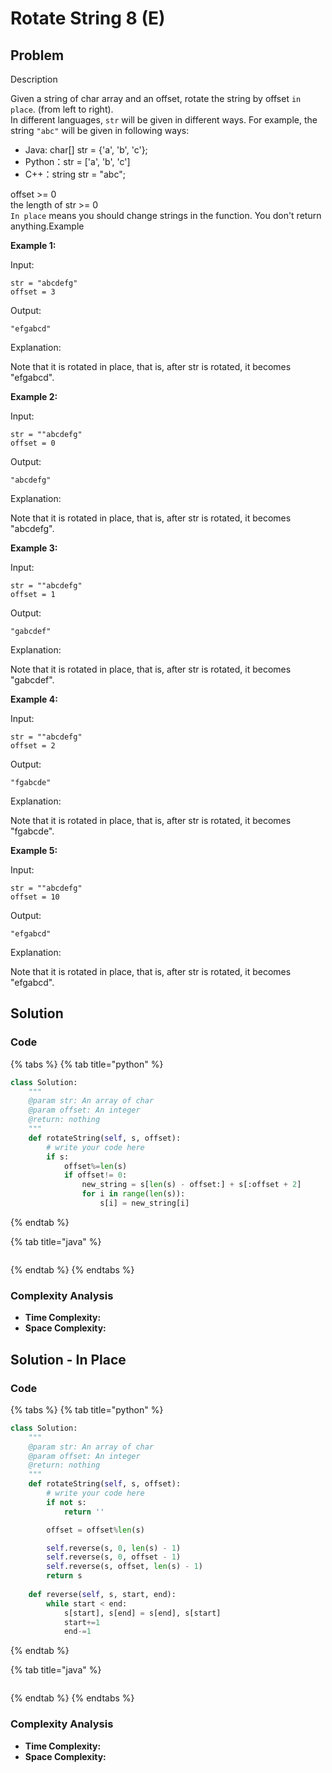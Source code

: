 # Rotate String 8 \(E\)

## Problem

Description

Given a string of char array and an offset, rotate the string by offset `in place`. \(from left to right\).  
In different languages, `str` will be given in different ways. For example, the string `"abc"` will be given in following ways:

* Java: char\[\] str = {'a', 'b', 'c'};
* Python：str = \['a', 'b', 'c'\]
* C++：string str = "abc";

offset &gt;= 0  
the length of str &gt;= 0  
`In place` means you should change strings in the function. You don't return anything.Example

**Example 1:**

Input:

```text
str = "abcdefg"
offset = 3
```

Output:

```text
"efgabcd"
```

Explanation:

Note that it is rotated in place, that is, after str is rotated, it becomes "efgabcd".

**Example 2:**

Input:

```text
str = ""abcdefg"
offset = 0
```

Output:

```text
"abcdefg"
```

Explanation:

Note that it is rotated in place, that is, after str is rotated, it becomes "abcdefg".

**Example 3:**

Input:

```text
str = ""abcdefg"
offset = 1
```

Output:

```text
"gabcdef"
```

Explanation:

Note that it is rotated in place, that is, after str is rotated, it becomes "gabcdef".

**Example 4:**

Input:

```text
str = ""abcdefg"
offset = 2
```

Output:

```text
"fgabcde"
```

Explanation:

Note that it is rotated in place, that is, after str is rotated, it becomes "fgabcde".

**Example 5:**

Input:

```text
str = ""abcdefg"
offset = 10
```

Output:

```text
"efgabcd"
```

Explanation:

Note that it is rotated in place, that is, after str is rotated, it becomes "efgabcd".

## Solution 

### Code

{% tabs %}
{% tab title="python" %}
```python
class Solution:
    """
    @param str: An array of char
    @param offset: An integer
    @return: nothing
    """
    def rotateString(self, s, offset):
        # write your code here
        if s:
            offset%=len(s)
            if offset!= 0:
                new_string = s[len(s) - offset:] + s[:offset + 2]
                for i in range(len(s)):
                    s[i] = new_string[i]
```
{% endtab %}

{% tab title="java" %}
```

```
{% endtab %}
{% endtabs %}

### Complexity Analysis

* **Time Complexity:**
* **Space Complexity:**

## Solution - In Place

### Code

{% tabs %}
{% tab title="python" %}
```python
class Solution:
    """
    @param str: An array of char
    @param offset: An integer
    @return: nothing
    """
    def rotateString(self, s, offset):
        # write your code here
        if not s:
            return ''

        offset = offset%len(s)

        self.reverse(s, 0, len(s) - 1)
        self.reverse(s, 0, offset - 1)
        self.reverse(s, offset, len(s) - 1)
        return s
    
    def reverse(self, s, start, end):
        while start < end:
            s[start], s[end] = s[end], s[start]
            start+=1
            end-=1
```
{% endtab %}

{% tab title="java" %}
```

```
{% endtab %}
{% endtabs %}

### Complexity Analysis

* **Time Complexity:**
* **Space Complexity:**

## 

